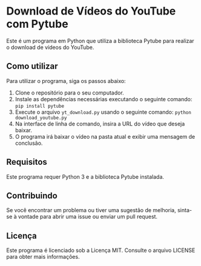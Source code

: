 # Download de Vídeos do YouTube com Pytube

Este é um programa em Python que utiliza a biblioteca Pytube para realizar o download de vídeos do YouTube. 

## Como utilizar

Para utilizar o programa, siga os passos abaixo:

1. Clone o repositório para o seu computador.
2. Instale as dependências necessárias executando o seguinte comando: `pip install pytube`
3. Execute o arquivo `yt_download.py` usando o seguinte comando: `python download_youtube.py`
4. Na interface de linha de comando, insira a URL do vídeo que deseja baixar.
5. O programa irá baixar o vídeo na pasta atual e exibir uma mensagem de conclusão.

## Requisitos

Este programa requer Python 3 e a biblioteca Pytube instalada.

## Contribuindo

Se você encontrar um problema ou tiver uma sugestão de melhoria, sinta-se à vontade para abrir uma issue ou enviar um pull request.

## Licença

Este programa é licenciado sob a Licença MIT. Consulte o arquivo LICENSE para obter mais informações.

